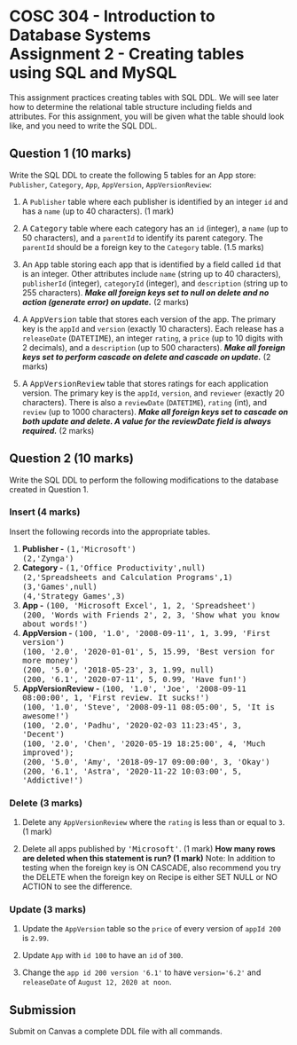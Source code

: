 # COSC 304 - Introduction to Database Systems<br>Assignment 2 - Creating tables using SQL and MySQL

This assignment practices creating tables with SQL DDL. We will see later how to determine the relational table structure including fields and attributes. For this assignment, you will be given what the table should look like, and you need to write the SQL DDL.

## Question 1 (10 marks)

Write the SQL DDL to create the following 5 tables for an App store: `Publisher`, `Category`, `App`, `AppVersion`, `AppVersionReview`:

1. A `Publisher` table where each publisher is identified by an integer `id` and has a `name` (up to 40 characters). (1 mark)

2. A <tt>Category</tt> table where each category has an `id` (integer), a `name` (up to 50 characters), and a `parentId` to identify its parent category. The `parentId` should be a foreign key to the `Category` table. (1.5 marks)

3. An <tt>App</tt> table storing each app that is identified by a field called <tt>id</tt> that is an integer.  Other attributes include `name` (string up to 40 characters), `publisherId` (integer), `categoryId` (integer), and `description` (string up to 255 characters).  <b><i>Make all foreign keys set to null on delete and no action (generate error) on update.</i></b> (2 marks)

4. A <tt>AppVersion</tt> table that stores each version of the app. The primary key is the `appId` and `version` (exactly 10 characters). Each release has a `releaseDate` (<tt>DATETIME</tt>), an integer `rating`, a `price` (up to 10 digits with 2 decimals), and a `description` (up to 500 characters). <b><i>Make all foreign keys set to perform cascade on delete and cascade on update.</i></b> (2 marks)

5. A <tt>AppVersionReview</tt> table that stores ratings for each application version. The primary key is the `appId`, `version`, and `reviewer` (exactly 20 characters). There is also a `reviewDate` (`DATETIME`), `rating` (int), and `review` (up to 1000 characters). <b><i>Make all foreign keys set to cascade on both update and delete. A value for the reviewDate field is always required.</i></b> (2 marks)

## Question 2 (10 marks)

Write the SQL DDL to perform the following modifications to the database created in Question 1.

### Insert (4 marks)

Insert the following records into the appropriate tables.

<ol>
  <li><b>Publisher -</b> <tt>(1,'Microsoft')</tt>  <br> <tt>(2,'Zynga')</tt></li>
<li><b>Category -</b> <tt>(1,'Office Productivity',null)</tt> <br> <tt>(2,'Spreadsheets and Calculation Programs',1)</tt> <br> <tt>(3,'Games',null)</tt> <br> <tt>(4,'Strategy Games',3)</tt></li>
<li><b>App -</b> <tt>(100, 'Microsoft Excel', 1, 2, 'Spreadsheet')</tt><br>
<tt>(200, 'Words with Friends 2', 2, 3, 'Show what you know about words!')</tt>
</li>
  <li><b>AppVersion - </b> <tt>(100, '1.0', '2008-09-11', 1, 3.99, 'First version')</tt><br> 
    <tt>(100, '2.0', '2020-01-01', 5, 15.99, 'Best version for more money')</tt><br> 
    <tt>(200, '5.0', '2018-05-23', 3, 1.99, null)</tt><br> 
    <tt>(200, '6.1', '2020-07-11', 5, 0.99, 'Have fun!')</tt></li>
  <li><b>AppVersionReview - </b> <tt>(100, '1.0', 'Joe', '2008-09-11 08:00:00', 1, 'First review. It sucks!')</tt><br> 
    <tt>(100, '1.0', 'Steve', '2008-09-11 08:05:00', 5, 'It is awesome!')</tt><br>
    <tt>(100, '2.0', 'Padhu', '2020-02-03 11:23:45', 3, 'Decent')</tt><br>
    <tt>(100, '2.0', 'Chen', '2020-05-19 18:25:00', 4, 'Much improved');</tt><br>
    <tt>(200, '5.0', 'Amy', '2018-09-17 09:00:00', 3, 'Okay')</tt><br>
    <tt>(200, '6.1', 'Astra', '2020-11-22 10:03:00', 5, 'Addictive!')</tt></li>
</ol>


### Delete (3 marks)

1. Delete any `AppVersionReview` where the `rating` is less than or equal to `3`. (1 mark)

2. Delete all apps published by <tt>'Microsoft'</tt>. (1 mark) <strong>How many rows are deleted when this statement is run? (1 mark)</strong> Note: In addition to testing when the foreign key is ON CASCADE, also recommend you try the DELETE when the foreign key on Recipe is either SET NULL or NO ACTION to see the difference.


### Update (3 marks)

1. Update the `AppVersion` table so the `price` of every version of `appId 200` is `2.99`.

2. Update `App` with `id 100` to have an `id` of `300`.

3. Change the `app id 200 version '6.1'` to have `version='6.2'` and `releaseDate` of `August 12, 2020 at noon`.

## Submission

Submit on Canvas a complete DDL file with all commands.
